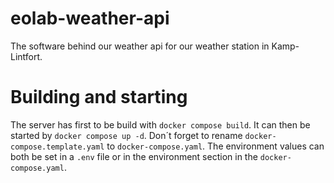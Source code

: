# eolab-weather-api
 The software behind our weather api for our weather station in Kamp-Lintfort.

# Building and starting
 The server has first to be build with `docker compose build`. It can then be started by `docker compose up -d`. Don´t forget to rename `docker-compose.template.yaml` to `docker-compose.yaml`.
 The environment values can both be set in a `.env` file or in the environment section in the `docker-compose.yaml`.